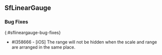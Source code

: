 ## SfLinearGauge

### Bug Fixes
{:#sflineargauge-bug-fixes} 

* \#I358666 - [iOS] The range will not be hidden when the scale and range are arranged in the same place.